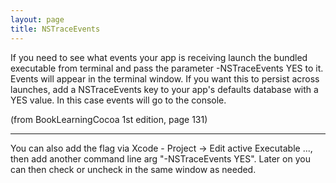 ```yaml
---
layout: page
title: NSTraceEvents
---
```




If you need to see what events your app is receiving launch the bundled executable from terminal and pass the parameter -NSTraceEvents YES to it. Events will appear in the terminal window. If you want this to persist across launches, add a NSTraceEvents key to your app's defaults database with a YES value. In this case events will go to the console.

(from BookLearningCocoa 1st edition, page 131)

----
You can also add the flag via Xcode - Project -> Edit active Executable ..., then add another command line arg "-NSTraceEvents YES". Later on you can then check or uncheck in the same window as needed.


